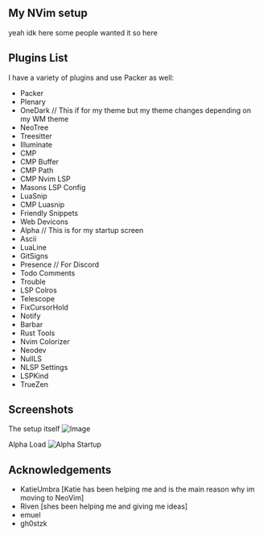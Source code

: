 ## My NVim setup 
yeah idk here some people wanted it so here

## Plugins List
I have a variety of plugins and use Packer as well:
- Packer
- Plenary
- OneDark // This if for my theme but my theme changes depending on my WM theme
- NeoTree
- Treesitter
- Illuminate
- CMP
- CMP Buffer
- CMP Path
- CMP Nvim LSP
- Masons LSP Config
- LuaSnip
- CMP Luasnip
- Friendly Snippets
- Web Devicons
- Alpha // This is for my startup screen
- Ascii
- LuaLine
- GitSigns
- Presence // For Discord
- Todo Comments
- Trouble
- LSP Colros
- Telescope
- FixCursorHold
- Notify
- Barbar
- Rust Tools
- Nvim Colorizer
- Neodev
- NullLS
- NLSP Settings
- LSPKind
- TrueZen

## Screenshots

The setup itself
![Image](https://i.imgur.com/FUO6xf6.png)

Alpha Load
![Alpha Startup](https://i.imgur.com/t0Lwqh6.png)

## Acknowledgements
- KatieUmbra [Katie has been helping me and is the main reason why im moving to NeoVim]
- Riven [shes been helping me and giving me ideas]
- emuel
- gh0stzk